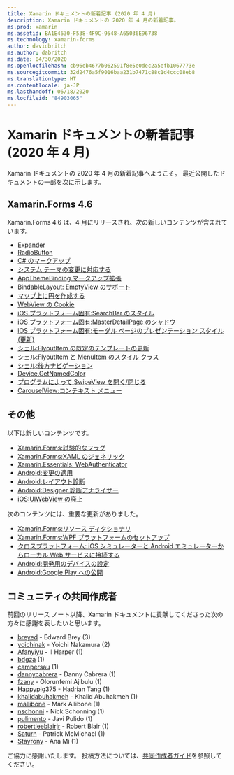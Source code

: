 ```yaml
---
title: Xamarin ドキュメントの新着記事 (2020 年 4 月)
description: Xamarin ドキュメントの 2020 年 4 月の新着記事。
ms.prod: xamarin
ms.assetid: BA1E4630-F538-4F9C-9548-A65036E96738
ms.technology: xamarin-forms
author: davidbritch
ms.author: dabritch
ms.date: 04/30/2020
ms.openlocfilehash: cb96eb4677b062591f8e5e0dec2a5efb1067773e
ms.sourcegitcommit: 32d2476a5f9016baa231b7471c88c1d4ccc08eb8
ms.translationtype: HT
ms.contentlocale: ja-JP
ms.lasthandoff: 06/18/2020
ms.locfileid: "84903065"
---
```

# <a name="xamarin-docs-whats-new-april-2020"></a>Xamarin ドキュメントの新着記事 (2020 年 4 月)

Xamarin ドキュメントの 2020 年 4 月の新着記事へようこそ。 最近公開したドキュメントの一部を次に示します。

## <a name="xamarinforms-46"></a>Xamarin.Forms 4.6

Xamarin.Forms 4.6 は、4 月にリリースされ、次の新しいコンテンツが含まれています。

- [Expander](~/xamarin-forms/user-interface/expander.md)
- [RadioButton](~/xamarin-forms/user-interface/radiobutton.md)
- [C# のマークアップ](~/xamarin-forms/user-interface/csharp-markup.md)
- [システム テーマの変更に対応する](~/xamarin-forms/user-interface/theming/system-theme-changes.md)
- [AppThemeBinding マークアップ拡張](~/xamarin-forms/xaml/markup-extensions/consuming.md#appthemebinding-markup-extension)
- [BindableLayout: EmptyView のサポート](~/xamarin-forms/user-interface/layouts/bindable-layouts.md)
- [マップ上に円を作成する](~/xamarin-forms/user-interface/map/polygons.md#create-a-circle)
- [WebView の Cookie](~/xamarin-forms/user-interface/webview.md#cookies)
- [iOS プラットフォーム固有:SearchBar のスタイル](~/xamarin-forms/platform/ios/searchbar-style.md)
- [iOS プラットフォーム固有:MasterDetailPage のシャドウ](~/xamarin-forms/platform/ios/masterdetailpage-shadow.md)
- [iOS プラットフォーム固有:モーダル ページのプレゼンテーション スタイル (更新)](~/xamarin-forms/platform/ios/page-presentation-style.md)
- [シェル:FlyoutItem の既定のテンプレートの更新](~/xamarin-forms/app-fundamentals/shell/flyout.md#default-template-for-flyoutitems)
- [シェル:FlyoutItem と MenuItem のスタイル クラス](~/xamarin-forms/app-fundamentals/shell/flyout.md#flyoutitem-and-menuitem-style-classes)
- [シェル:後方ナビゲーション](~/xamarin-forms/app-fundamentals/shell/navigation.md#backwards-navigation)
- [Device.GetNamedColor](~/xamarin-forms/platform/device.md#devicegetnamedcolor)
- [プログラムによって SwipeView を開く/閉じる](~/xamarin-forms/user-interface/swipeview.md#open-and-close-a-swipeview-programmatically)
- [CarouselView:コンテキスト メニュー](~/xamarin-forms/user-interface/carouselview/populate-data.md#context-menus)

## <a name="other"></a>その他

以下は新しいコンテンツです。

- [Xamarin.Forms:試験的なフラグ](~/xamarin-forms/internals/experimental-flags.md)
- [Xamarin.Forms:XAML のジェネリック](~/xamarin-forms/xaml/generics.md)
- [Xamarin.Essentials: WebAuthenticator](~/essentials/web-authenticator.md?context=xamarin%2Fxamarin-forms)
- [Android:変更の適用](~/android/deploy-test/apply-changes.md)
- [Android:レイアウト診断](~/android/user-interface/android-designer/diagnostics.md)
- [Android:Designer 診断アナライザー](~/android/user-interface/android-designer/diagnostic-analyzers.md)
- [iOS:UIWebView の廃止](~/ios/user-interface/controls/webview.md#uiwebview-deprecation)

次のコンテンツには、重要な更新がありました。

- [Xamarin.Forms:リソース ディクショナリ](~/xamarin-forms/xaml/resource-dictionaries.md)
- [Xamarin.Forms:WPF プラットフォームのセットアップ](~/xamarin-forms/platform/other/wpf.md)
- [クロスプラットフォーム: iOS シミュレーターと Android エミュレーターからローカル Web サービスに接続する](~/cross-platform/deploy-test/connect-to-local-web-services.md)
- [Android:開発用のデバイスの設定](~/android/get-started/installation/set-up-device-for-development.md)
- [Android:Google Play への公開](~/android/deploy-test/publishing/publishing-to-google-play/index.md)

## <a name="community-contributors"></a>コミュニティの共同作成者

前回のリリース ノート以降、Xamarin ドキュメントに貢献してくださった次の方々に感謝を表したいと思います。

- [breyed](https://github.com/breyed) - Edward Brey (3)
- [yoichinak](https://github.com/yoichinak) - Yoichi Nakamura (2)
- [Afanyiyu](https://github.com/Afanyiyu) - Il Harper (1)
- [bdgza](https://github.com/bdgza) (1)
- [campersau](https://github.com/campersau) (1)
- [dannycabrera](https://github.com/dannycabrera) - Danny Cabrera (1)
- [fzany](https://github.com/fzany) - Olorunfemi Ajibulu (1)
- [Happypig375](https://github.com/Happypig375) - Hadrian Tang (1)
- [khalidabuhakmeh](https://github.com/khalidabuhakmeh) - Khalid Abuhakmeh (1)
- [mallibone](https://github.com/mallibone) - Mark Allibone (1)
- [nschonni](https://github.com/nschonni) - Nick Schonning (1)
- [pulimento](https://github.com/pulimento) - Javi Pulido (1)
- [robertleeblairjr](https://github.com/robertleeblairjr) - Robert Blair (1)
- [Saturn](https://github.com/Saturn) - Patrick McMichael (1)
- [Stayrony](https://github.com/Stayrony) - Ana Mi (1)

ご協力に感謝いたします。 投稿方法については、[共同作成者ガイド](https://github.com/MicrosoftDocs/xamarin-docs/blob/live/CONTRIBUTING.md)を参照してください。

